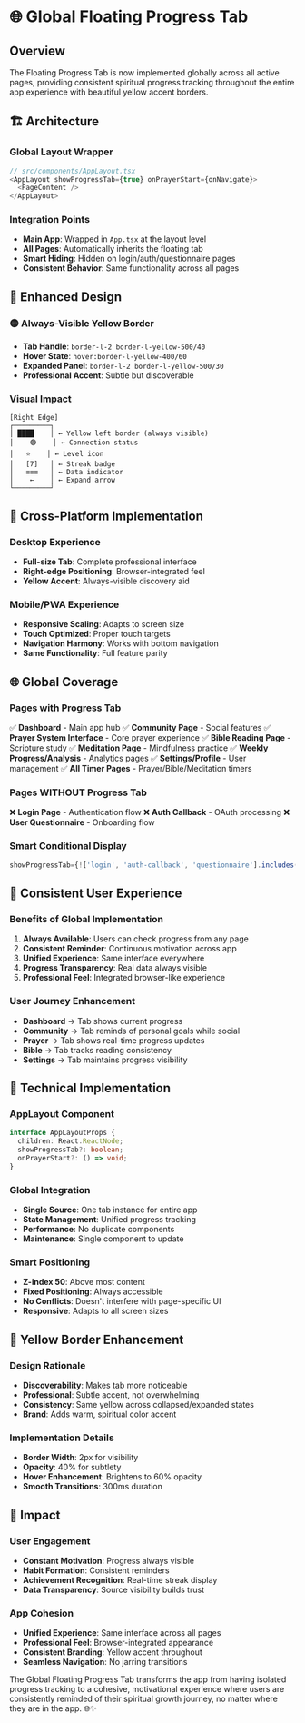 # 🌐 Global Floating Progress Tab

## Overview
The Floating Progress Tab is now implemented globally across all active pages, providing consistent spiritual progress tracking throughout the entire app experience with beautiful yellow accent borders.

## 🏗️ Architecture

### **Global Layout Wrapper**
```typescript
// src/components/AppLayout.tsx
<AppLayout showProgressTab={true} onPrayerStart={onNavigate}>
  <PageContent />
</AppLayout>
```

### **Integration Points**
- **Main App**: Wrapped in `App.tsx` at the layout level
- **All Pages**: Automatically inherits the floating tab
- **Smart Hiding**: Hidden on login/auth/questionnaire pages
- **Consistent Behavior**: Same functionality across all pages

## 🎨 Enhanced Design

### **🟡 Always-Visible Yellow Border**
- **Tab Handle**: `border-l-2 border-l-yellow-500/40`
- **Hover State**: `hover:border-l-yellow-400/60`
- **Expanded Panel**: `border-l-2 border-l-yellow-500/30`
- **Professional Accent**: Subtle but discoverable

### **Visual Impact**
```
[Right Edge]
┌─────────┐
│ ████    │ ← Yellow left border (always visible)
│    🟢    │ ← Connection status
│   ⭐    │ ← Level icon
│   [7]   │ ← Streak badge
│   ≡≡≡   │ ← Data indicator
│    ←    │ ← Expand arrow
└─────────┘
```

## 📱 Cross-Platform Implementation

### **Desktop Experience**
- **Full-size Tab**: Complete professional interface
- **Right-edge Positioning**: Browser-integrated feel
- **Yellow Accent**: Always-visible discovery aid

### **Mobile/PWA Experience**
- **Responsive Scaling**: Adapts to screen size
- **Touch Optimized**: Proper touch targets
- **Navigation Harmony**: Works with bottom navigation
- **Same Functionality**: Full feature parity

## 🌐 Global Coverage

### **Pages with Progress Tab**
✅ **Dashboard** - Main app hub
✅ **Community Page** - Social features
✅ **Prayer System Interface** - Core prayer experience
✅ **Bible Reading Page** - Scripture study
✅ **Meditation Page** - Mindfulness practice
✅ **Weekly Progress/Analysis** - Analytics pages
✅ **Settings/Profile** - User management
✅ **All Timer Pages** - Prayer/Bible/Meditation timers

### **Pages WITHOUT Progress Tab**
❌ **Login Page** - Authentication flow
❌ **Auth Callback** - OAuth processing
❌ **User Questionnaire** - Onboarding flow

### **Smart Conditional Display**
```typescript
showProgressTab={!['login', 'auth-callback', 'questionnaire'].includes(activeTab)}
```

## 🔄 Consistent User Experience

### **Benefits of Global Implementation**
1. **Always Available**: Users can check progress from any page
2. **Consistent Reminder**: Continuous motivation across app
3. **Unified Experience**: Same interface everywhere
4. **Progress Transparency**: Real data always visible
5. **Professional Feel**: Integrated browser-like experience

### **User Journey Enhancement**
- **Dashboard** → Tab shows current progress
- **Community** → Tab reminds of personal goals while social
- **Prayer** → Tab shows real-time progress updates
- **Bible** → Tab tracks reading consistency
- **Settings** → Tab maintains progress visibility

## 🎯 Technical Implementation

### **AppLayout Component**
```typescript
interface AppLayoutProps {
  children: React.ReactNode;
  showProgressTab?: boolean;
  onPrayerStart?: () => void;
}
```

### **Global Integration**
- **Single Source**: One tab instance for entire app
- **State Management**: Unified progress tracking
- **Performance**: No duplicate components
- **Maintenance**: Single component to update

### **Smart Positioning**
- **Z-index 50**: Above most content
- **Fixed Positioning**: Always accessible
- **No Conflicts**: Doesn't interfere with page-specific UI
- **Responsive**: Adapts to all screen sizes

## 🎨 Yellow Border Enhancement

### **Design Rationale**
- **Discoverability**: Makes tab more noticeable
- **Professional**: Subtle accent, not overwhelming
- **Consistency**: Same yellow across collapsed/expanded states
- **Brand**: Adds warm, spiritual color accent

### **Implementation Details**
- **Border Width**: 2px for visibility
- **Opacity**: 40% for subtlety
- **Hover Enhancement**: Brightens to 60% opacity
- **Smooth Transitions**: 300ms duration

## 🚀 Impact

### **User Engagement**
- **Constant Motivation**: Progress always visible
- **Habit Formation**: Consistent reminders
- **Achievement Recognition**: Real-time streak display
- **Data Transparency**: Source visibility builds trust

### **App Cohesion**
- **Unified Experience**: Same interface across all pages
- **Professional Feel**: Browser-integrated appearance
- **Consistent Branding**: Yellow accent throughout
- **Seamless Navigation**: No jarring transitions

The Global Floating Progress Tab transforms the app from having isolated progress tracking to a cohesive, motivational experience where users are consistently reminded of their spiritual growth journey, no matter where they are in the app. 🌐✨






